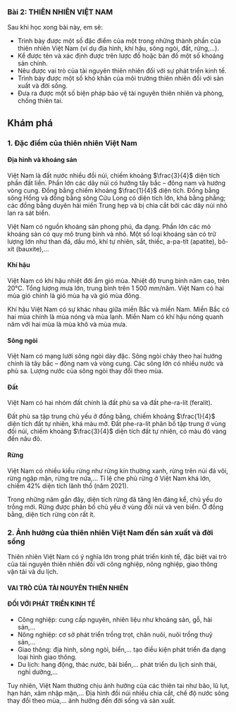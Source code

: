 ### Bài 2: THIÊN NHIÊN VIỆT NAM

Sau khi học xong bài này, em sẽ:
- Trình bày được một số đặc điểm của một trong những thành phần của thiên nhiên Việt Nam (ví dụ địa hình, khí hậu, sông ngòi, đất, rừng,...).
- Kể được tên và xác định được trên lược đồ hoặc bản đồ một số khoáng sản chính.
- Nêu được vai trò của tài nguyên thiên nhiên đối với sự phát triển kinh tế.
- Trình bày được một số khó khăn của môi trường thiên nhiên đối với sản xuất và đời sống.
- Đưa ra được một số biện pháp bảo vệ tài nguyên thiên nhiên và phòng, chống thiên tai.

## Khám phá
### 1. Đặc điểm của thiên nhiên Việt Nam
#### Địa hình và khoáng sản
Việt Nam là đất nước nhiều đồi núi, chiếm khoảng $\frac{3}{4}$ diện tích phần đất liền. Phần lớn các dãy núi có hướng tây bắc – đông nam và hướng vòng cung. Đồng bằng chiếm khoảng $\frac{1}{4}$ diện tích. Đồng bằng sông Hồng và đồng bằng sông Cửu Long có diện tích lớn, khá bằng phẳng; các đồng bằng duyên hải miền Trung hẹp và bị chia cắt bởi các dãy núi nhỏ lan ra sát biển.

Việt Nam có nguồn khoáng sản phong phú, đa dạng. Phần lớn các mỏ khoáng sản có quy mô trung bình và nhỏ. Một số loại khoáng sản có trữ lượng lớn như than đá, dầu mỏ, khí tự nhiên, sắt, thiếc, a-pa-tít (apatite), bô-xít (bauxite),...

#### Khí hậu
Việt Nam có khí hậu nhiệt đới ẩm gió mùa. Nhiệt độ trung bình năm cao, trên 20°C. Tổng lượng mưa lớn, trung bình trên 1 500 mm/năm. Việt Nam có hai mùa gió chính là gió mùa hạ và gió mùa đông.

Khí hậu Việt Nam có sự khác nhau giữa miền Bắc và miền Nam. Miền Bắc có hai mùa chính là mùa nóng và mùa lạnh. Miền Nam có khí hậu nóng quanh năm với hai mùa là mùa khô và mùa mưa.

#### Sông ngòi
Việt Nam có mạng lưới sông ngòi dày đặc. Sông ngòi chảy theo hai hướng chính là tây bắc – đông nam và vòng cung. Các sông lớn có nhiều nước và phù sa. Lượng nước của sông ngòi thay đổi theo mùa.

#### Đất
Việt Nam có hai nhóm đất chính là đất phù sa và đất phe-ra-lít (feralit).

Đất phù sa tập trung chủ yếu ở đồng bằng, chiếm khoảng $\frac{1}{4}$ diện tích đất tự nhiên, khá màu mỡ. Đất phe-ra-lít phân bố tập trung ở vùng đồi núi, chiếm khoảng $\frac{3}{4}$ diện tích đất tự nhiên, có màu đỏ vàng đến nâu đỏ.

#### Rừng
Việt Nam có nhiều kiểu rừng như rừng kín thường xanh, rừng trên núi đá vôi, rừng ngập mặn, rừng tre nứa,... Tỉ lệ che phủ rừng ở Việt Nam khá lớn, chiếm 42% diện tích lãnh thổ (năm 2021). 

Trong những năm gần đây, diện tích rừng đã tăng lên đáng kể, chủ yếu do trồng mới. Rừng được phân bố chủ yếu ở vùng đồi núi và ven biển. Ở đồng bằng, diện tích rừng còn rất ít.

### 2. Ảnh hưởng của thiên nhiên Việt Nam đến sản xuất và đời sống
Thiên nhiên Việt Nam có ý nghĩa lớn trong phát triển kinh tế, đặc biệt vai trò của tài nguyên thiên nhiên đối với công nghiệp, nông nghiệp, giao thông vận tải và du lịch.

#### VAI TRÒ CỦA TÀI NGUYÊN THIÊN NHIÊN
#### ĐỐI VỚI PHÁT TRIỂN KINH TẾ
- Công nghiệp: cung cấp nguyên, nhiên liệu như khoáng sản, gỗ, hải sản,...
- Nông nghiệp: cơ sở phát triển trồng trọt, chăn nuôi, nuôi trồng thuỷ sản,...
- Giao thông: địa hình, sông ngòi, biển,... tạo điều kiện phát triển đa dạng loại hình giao thông.
- Du lịch: hang động, thác nước, bãi biển,... phát triển du lịch sinh thái, nghỉ dưỡng,...

Tuy nhiên, Việt Nam thường chịu ảnh hưởng của các thiên tai như bão, lũ lụt, hạn hán, xâm nhập mặn,... Địa hình đồi núi nhiều chia cắt, chế độ nước sông thay đổi theo mùa,... ảnh hưởng đến đời sống và sản xuất.
